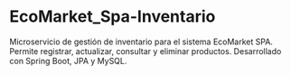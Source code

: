 # EcoMarket_Spa-Inventario
Microservicio de gestión de inventario para el sistema EcoMarket SPA. Permite registrar, actualizar, consultar y eliminar productos. Desarrollado con Spring Boot, JPA y MySQL.
